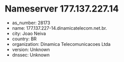 # Nameserver 177.137.227.14

* as_number: 28173
* name: 177.137.227-14.dinamicatelecom.net.br.
* city: Joao Neiva
* country: BR
* organization: Dinamica Telecomunicacoes Ltda
* version: Unknown
* dnssec: Unknown
